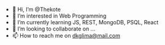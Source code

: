 - 👋 Hi, I’m @Thekote
- 👀 I’m interested in Web Programming
- 🌱 I’m currently learning JS, REST, MongoDB, PSQL, React 
- 💞️ I’m looking to collaborate on ...
- 📫 How to reach me on dkglima@mail.com

<!---
Thekote/Thekote is a ✨ special ✨ repository because its `README.md` (this file) appears on your GitHub profile.
You can click the Preview link to take a look at your changes.
--->
